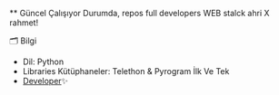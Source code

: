 ** Güncel Çalışıyor Durumda, repos full developers WEB stalck ahri X rahmet!


 🗂 Bilgi
- Dil: Python
- Libraries Kütüphaneler: Telethon & Pyrogram İlk Ve Tek
- [Developer](https://t.me/rahmetİNC)✨






